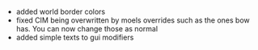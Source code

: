 - added world border colors
- fixed CIM being overwritten by moels overrides such as the ones bow has. You can now change those as normal
- added simple texts to gui modifiers